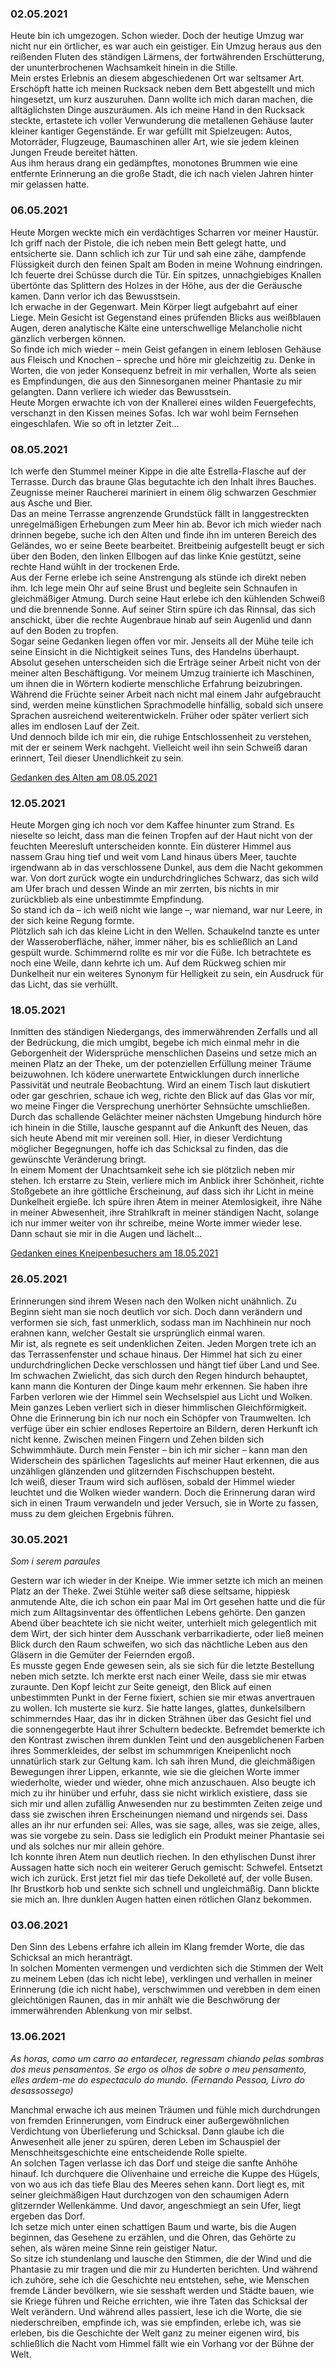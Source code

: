 ### 02.05.2021
Heute bin ich umgezogen. Schon wieder.
Doch der heutige Umzug war nicht nur ein örtlicher, 
es war auch ein geistiger.
Ein Umzug heraus aus den reißenden Fluten des ständigen Lärmens, 
der fortwährenden Erschütterung, der ununterbrochenen Wachsamkeit hinein in die Stille.<br>
Mein erstes Erlebnis an diesem abgeschiedenen Ort war seltsamer Art.
Erschöpft hatte ich meinen Rucksack neben dem Bett abgestellt und mich hingesetzt, 
um kurz auszuruhen.
Dann wollte ich mich daran machen, 
die alltäglichsten Dinge auszuräumen.
Als ich meine Hand in den Rucksack steckte, 
ertastete ich voller Verwunderung die metallenen Gehäuse lauter kleiner kantiger Gegenstände.
Er war gefüllt mit Spielzeugen: 
Autos, Motorräder, Flugzeuge, Baumaschinen aller Art, 
wie sie jedem kleinen Jungen Freude bereitet hätten.<br>
Aus ihm heraus drang ein gedämpftes, monotones Brummen
wie eine entfernte Erinnerung an die große Stadt, 
die ich nach vielen Jahren hinter mir gelassen hatte.

### 06.05.2021
Heute Morgen weckte mich ein verdächtiges Scharren vor meiner Haustür. 
Ich griff nach der Pistole, die ich neben mein Bett gelegt hatte, und entsicherte sie.
Dann schlich ich zur Tür und sah eine zähe, dampfende Flüssigkeit durch den feinen Spalt am Boden
in meine Wohnung eindringen.
Ich feuerte drei Schüsse durch die Tür.
Ein spitzes, unnachgiebiges Knallen übertönte das Splittern des Holzes in der Höhe, aus der die Geräusche kamen.
Dann verlor ich das Bewusstsein.<br>
Ich erwache in der Gegenwart. Mein Körper liegt aufgebahrt auf einer Liege. 
Mein Gesicht ist Gegenstand eines prüfenden Blicks aus weißblauen Augen,
deren analytische Kälte eine unterschwellige Melancholie nicht gänzlich verbergen können.<br>
So finde ich mich wieder –
mein Geist gefangen in einem leblosen Gehäuse aus Fleisch und Knochen – 
spreche und höre mir gleichzeitig zu.
Denke in Worten, die von jeder Konsequenz befreit in mir verhallen,
Worte als seien es Empfindungen, 
die aus den Sinnesorganen meiner Phantasie zu mir gelangten.
Dann verliere ich wieder das Bewusstsein.<br>
Heute Morgen erwachte ich von der Knallerei eines wilden Feuergefechts, verschanzt in den Kissen meines Sofas.
Ich war wohl beim Fernsehen eingeschlafen. 
Wie so oft in letzter Zeit...

### 08.05.2021
Ich werfe den Stummel meiner Kippe in die alte Estrella-Flasche auf der Terrasse. 
Durch das braune Glas begutachte ich den Inhalt ihres Bauches. 
Zeugnisse meiner Raucherei mariniert in einem ölig schwarzen Geschmier aus Asche und Bier.<br>
Das an meine Terrasse angrenzende Grundstück fällt in langgestreckten unregelmäßigen Erhebungen zum Meer hin ab.
Bevor ich mich wieder nach drinnen begebe,
suche ich den Alten und finde ihn im unteren Bereich des Geländes,
wo er seine Beete bearbeitet.
Breitbeinig aufgestellt beugt er sich über den Boden,
den linken Ellbogen auf das linke Knie gestützt,
seine rechte Hand wühlt in der trockenen Erde.<br>
Aus der Ferne erlebe ich seine Anstrengung als stünde ich direkt neben ihm.
Ich lege mein Ohr auf seine Brust und 
begleite sein Schnaufen in gleichmäßiger Atmung.
Durch seine Haut erlebe ich den kühlenden Schweiß
und die brennende Sonne. 
Auf seiner Stirn spüre ich das Rinnsal,
das sich anschickt, 
über die rechte Augenbraue hinab auf sein Augenlid und dann auf den Boden zu tropfen.<br>
Sogar seine Gedanken liegen offen vor mir.
Jenseits all der Mühe teile ich seine Einsicht in die Nichtigkeit seines Tuns, des Handelns überhaupt.<br>
Absolut gesehen unterscheiden sich die Erträge seiner Arbeit nicht von der meiner alten Beschäftigung.
Vor meinem Umzug trainierte ich Maschinen, um ihnen die in Wörtern kodierte menschliche Erfahrung beizubringen.
Während die Früchte seiner Arbeit nach nicht mal einem Jahr aufgebraucht sind, 
werden meine künstlichen Sprachmodelle hinfällig, 
sobald sich unsere Sprachen ausreichend weiterentwickeln.
Früher oder später verliert sich alles im endlosen Lauf der Zeit.<br>
Und dennoch bilde ich mir ein, 
die ruhige Entschlossenheit zu verstehen, 
mit der er seinem Werk nachgeht.
Vielleicht weil ihn sein Schweiß daran erinnert, 
Teil dieser Unendlichkeit zu sein.

[Gedanken des Alten am 08.05.2021](Tagebuch-2.md#08052021)

### 12.05.2021
Heute Morgen ging ich noch vor dem Kaffee hinunter zum Strand.
Es nieselte so leicht,
dass man die feinen Tropfen auf der Haut nicht von der feuchten Meeresluft unterscheiden konnte.
Ein düsterer Himmel aus nassem Grau hing tief und weit vom Land hinaus übers Meer,
tauchte irgendwann ab in das verschlossene Dunkel,
aus dem die Nacht gekommen war.
Von dort zurück wogte ein undurchdringliches Schwarz,
das sich wild am Ufer brach
und dessen Winde an mir zerrten,
bis nichts in mir zurückblieb als eine unbestimmte Empfindung.<br>
So stand ich da – ich weiß nicht wie lange –,
war niemand, war nur Leere, 
in der sich keine Regung formte.<br>
Plötzlich sah ich das kleine Licht in den Wellen.
Schaukelnd tanzte es unter der Wasseroberfläche, 
näher, immer näher,
bis es schließlich an Land gespült wurde.
Schimmernd rollte es mir vor die Füße.
Ich betrachtete es noch eine Weile, 
dann kehrte ich um.
Auf dem Rückweg schien mir Dunkelheit nur ein weiteres Synonym für Helligkeit zu sein,
ein Ausdruck für das Licht, 
das sie verhüllt. 

### 18.05.2021
Inmitten des ständigen Niedergangs, 
des immerwährenden Zerfalls und all der Bedrückung,
die mich umgibt,
begebe ich mich einmal mehr in die Geborgenheit der Widersprüche menschlichen Daseins
und setze mich an meinen Platz an der Theke,
um der potenziellen Erfüllung meiner Träume beizuwohnen.
Ich ködere unerwartete Entwicklungen durch innerliche Passivität und neutrale Beobachtung.
Wird an einem Tisch laut diskutiert oder gar geschrien,
schaue ich weg, richte den Blick auf das Glas vor mir,
wo meine Finger die Versprechung unerhörter Sehnsüchte umschließen.
Durch das schallende Gelächter meiner nächsten Umgebung hindurch höre ich hinein in die Stille,
lausche gespannt auf die Ankunft des Neuen,
das sich heute Abend mit mir vereinen soll.
Hier, in dieser Verdichtung möglicher Begegnungen,
hoffe ich das Schicksal zu finden,
das die gewünschte Veränderung bringt.<br>
In einem Moment der Unachtsamkeit sehe ich sie plötzlich neben mir stehen.
Ich erstarre zu Stein, 
verliere mich im Anblick ihrer Schönheit,
richte Stoßgebete an ihre göttliche Erscheinung, 
auf dass sich ihr Licht in meine Dunkelheit ergieße.
Ich spüre ihren Atem in meiner Atemlosigkeit, 
ihre Nähe in meiner Abwesenheit, 
ihre Strahlkraft in meiner ständigen Nacht,
solange ich nur immer weiter von ihr schreibe,
meine Worte immer wieder lese.<br>
Dann schaut sie mir in die Augen und lächelt...

[Gedanken eines Kneipenbesuchers am 18.05.2021](Tagebuch-2.md#08052021)

### 26.05.2021
Erinnerungen sind ihrem Wesen nach den Wolken nicht unähnlich.
Zu Beginn sieht man sie noch deutlich vor sich.
Doch dann verändern und verformen sie sich,
fast unmerklich,
sodass man im Nachhinein nur noch erahnen kann,
welcher Gestalt sie ursprünglich einmal waren.<br>
Mir ist, als regnete es seit undenklichen Zeiten.
Jeden Morgen trete ich an das Terrassenfenster und schaue hinaus.
Der Himmel hat sich zu einer undurchdringlichen Decke verschlossen
und hängt tief über Land und See.
Im schwachen Zwielicht, 
das sich durch den Regen hindurch behauptet,
kann mann die Konturen der Dinge kaum mehr erkennen.
Sie haben ihre Farben verloren 
wie der Himmel sein Wechselspiel aus Licht und Wolken.
Mein ganzes Leben verliert sich in dieser himmlischen Gleichförmigkeit.<br>
Ohne die Erinnerung bin ich nur noch ein Schöpfer von Traumwelten.
Ich verfüge über ein schier endloses Repertoire an Bildern,
deren Herkunft ich nicht kenne.
Zwischen meinen Fingern und Zehen bilden sich Schwimmhäute.
Durch mein Fenster 
– bin ich mir sicher – 
kann man den Widerschein des spärlichen Tageslichts auf meiner Haut erkennen,
die aus unzähligen glänzenden und glitzernden Fischschuppen besteht.<br>
Ich weiß, dieser Traum wird sich auflösen,
sobald der Himmel wieder leuchtet
und die Wolken wieder wandern. 
Doch die Erinnerung daran wird sich in einen Traum verwandeln
und jeder Versuch,
sie in Worte zu fassen, 
muss zu dem gleichen Ergebnis führen.

### 30.05.2021
_Som i serem paraules_

Gestern war ich wieder in der Kneipe.
Wie immer setzte ich mich an meinen Platz an der Theke.
Zwei Stühle weiter saß diese seltsame, hippiesk anmutende Alte,
die ich schon ein paar Mal im Ort gesehen hatte und 
die für mich zum Alltagsinventar des öffentlichen Lebens gehörte.
Den ganzen Abend über beachtete ich sie nicht weiter,
unterhielt mich gelegentlich mit dem Wirt,
der sich hinter dem Ausschank verbarrikadierte,
oder ließ meinen Blick durch den Raum schweifen,
wo sich das nächtliche Leben aus den Gläsern in die Gemüter der Feiernden ergoß.<br>
Es musste gegen Ende gewesen sein,
als sie sich für die letzte Bestellung neben mich setzte.
Ich merkte erst nach einer Weile,
dass sie mir etwas zuraunte.
Den Kopf leicht zur Seite geneigt,
den Blick auf einen unbestimmten Punkt in der Ferne fixiert,
schien sie mir etwas anvertrauen zu wollen.
Ich musterte sie kurz.
Sie hatte langes, glattes, dunkelsilbern schimmerndes Haar,
das ihr in dicken Strähnen über das Gesicht fiel
und die sonnengegerbte Haut ihrer Schultern bedeckte.
Befremdet bemerkte ich den Kontrast zwischen ihrem dunklen Teint und den ausgeblichenen Farben ihres Sommerkleides,
der selbst im schummrigen Kneipenlicht noch unnatürlich stark zur Geltung kam.
Ich sah ihren Mund, die gleichmäßigen Bewegungen ihrer Lippen,
erkannte, wie sie die gleichen Worte immer wiederholte,
wieder und wieder, ohne mich anzuschauen.
Also beugte ich mich zu ihr hinüber und erfuhr,
dass sie nicht wirklich existiere,
dass sie sich mir und allen zufällig Anwesenden nur zu bestimmten Zeiten zeige
und dass sie zwischen ihren Erscheinungen niemand und nirgends sei.
Dass alles an ihr nur erfunden sei:
Alles, was sie sage,
alles, was sie zeige,
alles, was sie vorgebe zu sein.
Dass sie lediglich ein Produkt meiner Phantasie sei und als solches nur mir allein gehöre.<br>
Ich konnte ihren Atem nun deutlich riechen.
In den ethylischen Dunst ihrer Aussagen hatte sich noch ein weiterer Geruch gemischt:
Schwefel.
Entsetzt wich ich zurück.
Erst jetzt fiel mir das tiefe Dekolleté auf, der volle Busen.
Ihr Brustkorb hob und senkte sich schnell und ungleichmäßig.
Dann blickte sie mich an.
Ihre dunklen Augen hatten einen rötlichen Glanz bekommen.

### 03.06.2021
Den Sinn des Lebens erfahre ich allein im Klang fremder Worte,
die das Schicksal an mich heranträgt.<br>
In solchen Momenten vermengen und verdichten sich die Stimmen der Welt zu meinem Leben
(das ich nicht lebe),
verklingen und verhallen in meiner Erinnerung
(die ich nicht habe),
verschwimmen und verebben in dem einen gleichtönigen Raunen,
das in mir anhält wie die Beschwörung der immerwährenden Ablenkung von mir selbst.

### 13.06.2021
_As horas, como um carro ao entardecer, 
regressam chiando pelas sombras dos meus pensamentos. 
Se ergo os olhos de sobre o meu pensamento, 
elles ardem-me do espectaculo do mundo. (Fernando Pessoa, Livro do desassossego)_

Manchmal erwache ich aus meinen Träumen und
fühle mich durchdrungen von fremden Erinnerungen,
vom Eindruck einer außergewöhnlichen Verdichtung von Überlieferung und Schicksal. 
Dann glaube ich die Anwesenheit alle jener zu spüren,
deren Leben im Schauspiel der Menschheitsgeschichte eine entscheidende Rolle spielte.<br>
An solchen Tagen verlasse ich das Dorf 
und steige die sanfte Anhöhe hinauf.
Ich durchquere die Olivenhaine
und erreiche die Kuppe des Hügels, 
von wo aus ich das tiefe Blau des Meeres sehen kann. 
Dort liegt es, 
mit seiner gleichmäßigen Haut 
durchzogen von den schaumigen Adern glitzernder Wellenkämme. 
Und davor, angeschmiegt an sein Ufer, 
liegt ergeben das Dorf.<br>
Ich setze mich unter einen schattigen Baum und warte, 
bis die Augen beginnen, 
das Gesehene zu erzählen, 
und die Ohren, 
das Gehörte zu sehen, 
als wären meine Sinne rein geistiger Natur.<br>
So sitze ich stundenlang und lausche den Stimmen,
die der Wind und die Phantasie zu mir tragen und
die mir zu Hunderten berichten.
Und während ich zuhöre, sehe ich die Geschichte neu entstehen,
sehe,
wie Menschen fremde Länder bevölkern,
wie sie sesshaft werden und Städte bauen,
wie sie Kriege führen und Reiche errichten,
wie ihre Taten das Schicksal der Welt verändern.
Und während alles passiert,
lese ich die Worte, 
die sie niederschreiben,
empfinde ich,
was sie empfinden,
erlebe ich, 
was sie erleben,
bis die Geschichte der Welt ganz zu meiner eigenen wird, 
bis schließlich die Nacht vom Himmel fällt
wie ein Vorhang vor der Bühne der Welt.


